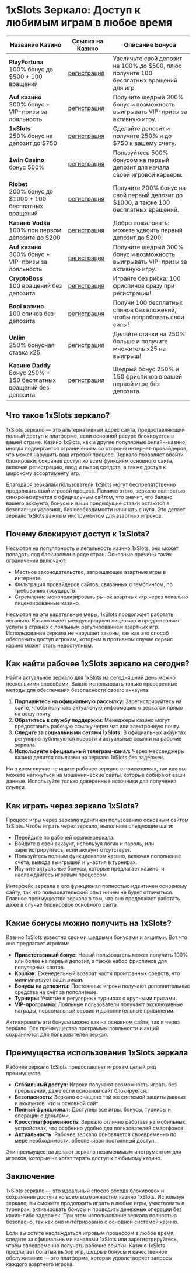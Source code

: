 
<h1>1xSlots Зеркало: Доступ к любимым играм в любое время</h1>


<table>
    <thead>
        <tr>
            <th>Название Казино</th>
            <th>Ссылка на Казино</th>
            <th>Описание Бонуса</th>
        </tr>
    </thead>
    <tbody>
        <tr>
            <td><strong>PlayFortuna</strong><br>100% бонус до $500 + 100 вращений</td>
            <td><a href="https://fortuna-promo.net/alt/pf_gates_of_olympus_en/?4c7f26c08b749d094457154abfc9b4d9" class="btn">регистрация</a><br><a href="#" </a></td>
            <td>Увеличьте свой депозит на 100% до $500, плюс получите 100 бесплатных вращений для игр.</td>
        </tr>
        <tr>
       <td><strong>Auf казино </strong><br>300% бонус + VIP-призы за лояльность</td>
            <td><a href="https://auflink.com/d1d9117ba?registrationPromoCode=WIN300" class="btn">регистрация</a><br><a href="#" </a></td>
            <td>Получите щедрый 300% бонус и возможность выигрывать VIP-призы за активную игру.</td>
        </tr>
        <tr>
            <td><strong>1xSlots</strong><br>250% бонус на депозит до $750</td>
            <td><a href="https://unlimc.net/d3de5f285?registrationPromoCode=WIN300" class="btn">регистрация</a><br><a href="#" </a></td>
            <td>Сделайте депозит и получите 250% и до $750 к вашему счету.</td>
        </tr>
        <tr>
            <td><strong>1win Casino </strong><br>бонус 500%</td>
            <td><a href="https://1wytvn.life/casino/list?open=register#k0ok" class="btn">регистрация</a><br><a href="#" </a></td>
            <td>Пользуйтесь 500% бонусом на первый депозит для начала своей игровой карьеры.</td>
        </tr>
        <td><strong>Riobet</strong><br>200% бонус до $1000 + 100 бесплатных вращений</td>
            <td><a href="https://cutt.ly/gw0Usi4g" class="btn">регистрация</a><br><a href="#" </a></td>
            <td>Получите 200% бонус на свой первый депозит до $1000, а также 100 бесплатных вращений.</td>
        <tr>
            <td><strong>Казино Vodka </strong><br>100% при первом депозите до $200</td>
            <td><a href="https://vodka2.xyz?id=3597" class="btn">регистрация</a><br><a href="#" </a></td>
            <td>Добро пожаловать: можете удвоить первый депозит до $200!</td>
        </tr>
        <tr>
            <td><strong>Auf казино </strong><br>300% бонус + VIP-призы за лояльность</td>
            <td><a href="https://auflink.com/d1d9117ba?registrationPromoCode=WIN300" class="btn">регистрация</a><br><a href="#" </a></td>
            <td>Получите щедрый 300% бонус и возможность выигрывать VIP-призы за активную игру.</td>
        </tr>
        <tr>
            <td><strong>CryptoBoss</strong><br>100 вращений без депозита</td>
            <td><a href="https://cryptobossc.online/d86b78981?registrationPromoCode=WIN300" class="btn">регистрация</a><br><a href="#" </a></td>
            <td>Играйте без риска: 100 фриспинов сразу при регистрации!</td>
        </tr>
        <tr>
            <td><strong>Booi казино</strong><br>100 спинов без депозита</td>
            <td><a href="https://stars-flight.com/s4477f4bb" class="btn">регистрация</a><br><a href="#" </a></td>
            <td>Получи 100 бесплатных спинов без вложений, чтобы попробовать свои силы!</td>
        </tr>
        <tr>
            <td><strong>Unlim</strong><br>250% бонусная ставка x25</td>
            <td><a href="https://unlimc.net/d3de5f285?registrationPromoCode=WIN300" class="btn">регистрация</a><br><a href="#" </a></td>
            <td>Делайте ставки на 250% больше и получите множитель x25 на выигрыш!</td>
        </tr>
        <tr>
            <td><strong>Казино Daddy</strong><br>Бонус 250% + 150 бесплатных вращений без депозита</td>
            <td><a href="https://bit.ly/Daddyaff" class="btn">регистрация</a><br><a href="#"</a></td>
            <td>Щедрый бонус 250% и 150 фриспинов в вашей первой игре без депозита.</td>
        </tr>
    </tbody>
</table>


</body>
</html>

<article>
        <section>
            <h2>Что такое 1xSlots зеркало?</h2>
            <p>1xSlots зеркало — это альтернативный адрес сайта, предоставляющий полный доступ к платформе, если основной ресурс блокируется в вашей стране. Казино 1xSlots, как и другие популярные онлайн-казино, иногда подвергается ограничениям со стороны интернет-провайдеров, что может нарушить ваш игровой процесс. Зеркало позволяет обойти блокировки, сохранив доступ ко всем функциям основного сайта, включая регистрацию, ввод и вывод средств, а также доступ к широкому ассортименту игр.</p>
            <p>Благодаря зеркалам пользователи 1xSlots могут беспрепятственно продолжать свой игровой процесс. Помимо этого, зеркало полностью синхронизируется с официальным сайтом, что значит, что баланс вашего аккаунта, бонусы и ваши предыдущие ставки остаются в безопасных условиях, без необходимости начинать с нуля. Это делает зеркало 1xSlots важным инструментом для азартных игроков.</p>
        </section>
        <section>
            <h2>Почему блокируют доступ к 1xSlots?</h2>
            <p>Несмотря на популярность и легальность казино 1xSlots, оно может попадать под блокировки в ряде стран. Основные причины таких ограничений включают:</p>
            <ul>
                <li>Местное законодательство, запрещающее азартные игры в интернете.</li>
                <li>Фильтрация провайдеров сайтов, связанных с гемблингом, по требованию государств.</li>
                <li>Стремление монополизировать рынок азартных игр через локально лицензированные казино.</li>
            </ul>
            <p>Несмотря на эти карательные меры, 1xSlots продолжает работать легально. Казино имеет международную лицензию и предоставляет услуги в странах с лояльным регулированием азартных игр. Использование зеркала не нарушает законы, так как это способ обеспечить доступ игрокам, которым в противном случае сервис казино может стать недоступным.</p>
        </section>
        <section>
            <h2>Как найти рабочее 1xSlots зеркало на сегодня?</h2>
            <p>Найти актуальное зеркало для 1xSlots на сегодняшний день можно несколькими способами. Важно использовать только проверенные методы для обеспечения безопасности своего аккаунта:</p>
            <ol>
                <li><strong>Подпишитесь на официальную рассылку:</strong> Зарегистрируйтесь на сайте, чтобы получать актуальную информацию о зеркалах прямо на вашу почту.</li>
                <li><strong>Обратитесь в службу поддержки:</strong> Менеджеры казино могут предоставить рабочую ссылку через чат или электронную почту.</li>
                <li><strong>Следите за социальными сетями 1xSlots:</strong> В официальных акаунтах регулярно публикуются новости и актуальные ссылки на рабочие зеркала.</li>
                <li><strong>Используйте официальный телеграм-канал:</strong> Через мессенджеры казино делится ссылками на зеркало 1xSlots без задержек.</li>
            </ol>
            <p>Ни в коем случае не ищите рабочее зеркало в поисковиках, так как вы можете наткнуться на мошеннические сайты, которые собирают ваши данные. Используйте только доверенные источники для получения ссылки.</p>
        </section>
        <section>
            <h2>Как играть через зеркало 1xSlots?</h2>
            <p>Процесс игры через зеркало идентичен пользованию основным сайтом 1xSlots. Чтобы играть через зеркало, выполните следующие шаги:</p>
            <ul>
                <li>Перейдите по рабочей ссылке зеркала.</li>
                <li>Войдите в свой аккаунт, используя логин и пароль, или зарегистрируйтесь, если аккаунт отсутствует.</li>
                <li>Пользуйтесь полным функционалом казино, включая пополнение счёта, вывода выигрышей и участия в турнирах.</li>
                <li>Изучите актуальные бонусы, которые предлагает казино, и наслаждайтесь игровым процессом.</li>
            </ul>
            <p>Интерфейс зеркала и его функционал полностью идентичен основному сайту, так что пользовательский опыт ничем не будет отличаться. Главное преимущество зеркала в том, что оно продолжает работать даже в случае блокировок основного сайта.</p>
        </section>
        <section>
            <h2>Какие бонусы можно получить на 1xSlots?</h2>
            <p>Казино 1xSlots известно своими щедрыми бонусами и акциями. Вот что оно предлагает игрокам:</p>
            <ul>
                <li><strong>Приветственный бонус:</strong> Новый пользователь может получить 100% или более на первый депозит, а также набор фриспинов для популярных слотов.</li>
                <li><strong>Кэшбэк:</strong> Еженедельный возврат части проигранных средств, что минимизирует ваши риски.</li>
                <li><strong>Бонусы на депозиты:</strong> Постоянные игроки получают дополнительные средства на счёт за пополнение.</li>
                <li><strong>Турниры:</strong> Участие в регулярных турнирах с крупными призами.</li>
                <li><strong>VIP-программа:</strong> Лояльные пользователи получают эксклюзивные награды, персональный сервис и дополнительные привилегии.</li>
            </ul>
            <p>Активировать эти бонусы можно как на основном сайте, так и через зеркало. Все преимущества программы лояльности и акций сохраняются для пользователей зеркал.</p>
        </section>
        <section>
            <h2>Преимущества использования 1xSlots зеркала</h2>
            <p>Рабочее зеркало 1xSlots предоставляет игрокам целый ряд преимуществ:</p>
            <ul>
                <li><strong>Стабильный доступ:</strong> Игроки получают возможность играть без прерываний, даже если основной сайт блокируется.</li>
                <li><strong>Безопасность:</strong> Зеркало оснащено той же системой защиты данных и аккаунтов, что и основной сайт.</li>
                <li><strong>Полный функционал:</strong> Доступны все игры, бонусы, турниры и операции с деньгами.</li>
                <li><strong>Кроссплатформенность:</strong> Зеркало отлично работает на мобильных устройствах, что особенно удобно для пользователей смартфонов.</li>
                <li><strong>Актуальность:</strong> Рабочее зеркало обновляется своевременно по мере необходимости, обеспечивая постоянный доступ.</li>
            </ul>
            <p>Эти преимущества делают зеркало незаменимым инструментом для игроков, которые не хотят терять доступ к любимому казино.</p>
        </section>
        <section>
            <h2>Заключение</h2>
            <p>1xSlots зеркало — это идеальный способ обхода блокировок и сохранения доступа ко всем возможностям казино 1xSlots. Используя зеркало, вы сможете продолжить играть в любые игры, участвовать в турнирах, активировать бонусы и проводить денежные операции без каких-либо задержек. При этом использование зеркала полностью безопасно, так как оно интегрировано с основной системой казино.</p>
            <p>Если вы хотите наслаждаться игровым процессом в любое время, следите за официальными каналами 1xSlots или зарегистрируйтесь, чтобы своевременно получать рабочие ссылки. Казино 1xSlots предлагает богатый выбор игр, щедрые бонусы и качественное обслуживание — это платформа, которая удовлетворяет запросы каждого азартного игрока.</p>
        </section>
    </article>
</tbody>
</table></div>
